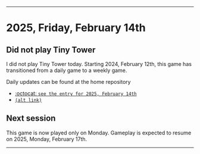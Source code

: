 
***

# 2025, Friday, February 14th

## Did not play Tiny Tower

<!-- TODO: For each weekly entry, make sure the date is correct. The day of the week should be modified in 4 places !-->

I did not play Tiny Tower today. Starting 2024, February 12th, this game has transitioned from a daily game to a weekly game.

Daily updates can be found at the home repository

- [:octocat: `see the entry for 2025, February 14th`](https://github.com/seanpm2001/SeansLifeArchive_Images_TinyTower/tree/master/tiny%20tower/2025/02_February/14/) 
- [`(alt link)`](/tiny%20tower/2025/02_February/14/)

## Next session

This game is now played only on Monday. Gameplay is expected to resume on 2025, Monday, February 17th.

***
